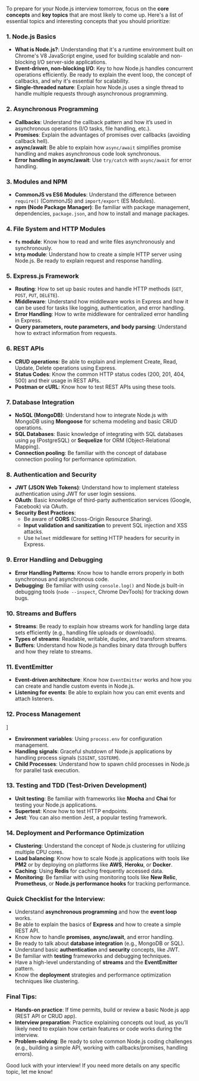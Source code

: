 To prepare for your Node.js interview tomorrow, focus on the **core concepts** and **key topics** that are most likely to come up. Here's a list of essential topics and interesting concepts that you should prioritize:

### 1. **Node.js Basics**

- **What is Node.js?**: Understanding that it's a runtime environment built on Chrome's V8 JavaScript engine, used for building scalable and non-blocking I/O server-side applications.
- **Event-driven, non-blocking I/O**: Key to how Node.js handles concurrent operations efficiently. Be ready to explain the event loop, the concept of callbacks, and why it's essential for scalability.
- **Single-threaded nature**: Explain how Node.js uses a single thread to handle multiple requests through asynchronous programming.

### 2. **Asynchronous Programming**

- **Callbacks**: Understand the callback pattern and how it’s used in asynchronous operations (I/O tasks, file handling, etc.).
- **Promises**: Explain the advantages of promises over callbacks (avoiding callback hell).
- **async/await**: Be able to explain how `async/await` simplifies promise handling and makes asynchronous code look synchronous.
- **Error handling in async/await**: Use `try/catch` with `async/await` for error handling.

### 3. **Modules and NPM**

- **CommonJS vs ES6 Modules**: Understand the difference between `require()` (CommonJS) and `import/export` (ES Modules).
- **npm (Node Package Manager)**: Be familiar with package management, dependencies, `package.json`, and how to install and manage packages.

### 4. **File System and HTTP Modules**

- **`fs` module**: Know how to read and write files asynchronously and synchronously.
- **`http` module**: Understand how to create a simple HTTP server using Node.js. Be ready to explain request and response handling.

### 5. **Express.js Framework**

- **Routing**: How to set up basic routes and handle HTTP methods (`GET`, `POST`, `PUT`, `DELETE`).
- **Middleware**: Understand how middleware works in Express and how it can be used for tasks like logging, authentication, and error handling.
- **Error Handling**: How to write middleware for centralized error handling in Express.
- **Query parameters, route parameters, and body parsing**: Understand how to extract information from requests.

### 6. **REST APIs**

- **CRUD operations**: Be able to explain and implement Create, Read, Update, Delete operations using Express.
- **Status Codes**: Know the common HTTP status codes (200, 201, 404, 500) and their usage in REST APIs.
- **Postman or cURL**: Know how to test REST APIs using these tools.

### 7. **Database Integration**

- **NoSQL (MongoDB)**: Understand how to integrate Node.js with MongoDB using **Mongoose** for schema modeling and basic CRUD operations.
- **SQL Databases**: Basic knowledge of integrating with SQL databases using `pg` (PostgreSQL) or **Sequelize** for ORM (Object-Relational Mapping).
- **Connection pooling**: Be familiar with the concept of database connection pooling for performance optimization.

### 8. **Authentication and Security**

- **JWT (JSON Web Tokens)**: Understand how to implement stateless authentication using JWT for user login sessions.
- **OAuth**: Basic knowledge of third-party authentication services (Google, Facebook) via OAuth.
- **Security Best Practices**:
    - Be aware of **CORS** (Cross-Origin Resource Sharing).
    - **Input validation and sanitization** to prevent SQL injection and XSS attacks.
    - Use `helmet` middleware for setting HTTP headers for security in Express.

### 9. **Error Handling and Debugging**

- **Error Handling Patterns**: Know how to handle errors properly in both synchronous and asynchronous code.
- **Debugging**: Be familiar with using `console.log()` and Node.js built-in debugging tools (`node --inspect`, Chrome DevTools) for tracking down bugs.

### 10. **Streams and Buffers**

- **Streams**: Be ready to explain how streams work for handling large data sets efficiently (e.g., handling file uploads or downloads).
- **Types of streams**: Readable, writable, duplex, and transform streams.
- **Buffers**: Understand how Node.js handles binary data through buffers and how they relate to streams.

### 11. **EventEmitter**

- **Event-driven architecture**: Know how `EventEmitter` works and how you can create and handle custom events in Node.js.
- **Listening for events**: Be able to explain how you can emit events and attach listeners.

### 12. **Process Management**
]
- **Environment variables**: Using `process.env` for configuration management.
- **Handling signals**: Graceful shutdown of Node.js applications by handling process signals (`SIGINT`, `SIGTERM`).
- **Child Processes**: Understand how to spawn child processes in Node.js for parallel task execution.

### 13. **Testing and TDD (Test-Driven Development)**

- **Unit testing**: Be familiar with frameworks like **Mocha** and **Chai** for testing your Node.js applications.
- **Supertest**: Know how to test HTTP endpoints.
- **Jest**: You can also mention Jest, a popular testing framework.

### 14. **Deployment and Performance Optimization**

- **Clustering**: Understand the concept of Node.js clustering for utilizing multiple CPU cores.
- **Load balancing**: Know how to scale Node.js applications with tools like **PM2** or by deploying on platforms like **AWS**, **Heroku**, or **Docker**.
- **Caching**: Using **Redis** for caching frequently accessed data.
- **Monitoring**: Be familiar with using monitoring tools like **New Relic**, **Prometheus**, or **Node.js performance hooks** for tracking performance.

### Quick Checklist for the Interview:

- Understand **asynchronous programming** and how the **event loop** works.
- Be able to explain the basics of **Express** and how to create a simple REST API.
- Know how to handle **promises**, **async/await**, and error handling.
- Be ready to talk about **database integration** (e.g., MongoDB or SQL).
- Understand basic **authentication** and **security** concepts, like JWT.
- Be familiar with **testing** frameworks and debugging techniques.
- Have a high-level understanding of **streams** and the **EventEmitter** pattern.
- Know the **deployment** strategies and performance optimization techniques like clustering.

### Final Tips:

- **Hands-on practice**: If time permits, build or review a basic Node.js app (REST API or CRUD app).
- **Interview preparation**: Practice explaining concepts out loud, as you’ll likely need to explain how certain features or code works during the interview.
- **Problem-solving**: Be ready to solve common Node.js coding challenges (e.g., building a simple API, working with callbacks/promises, handling errors).

Good luck with your interview! If you need more details on any specific topic, let me know!



